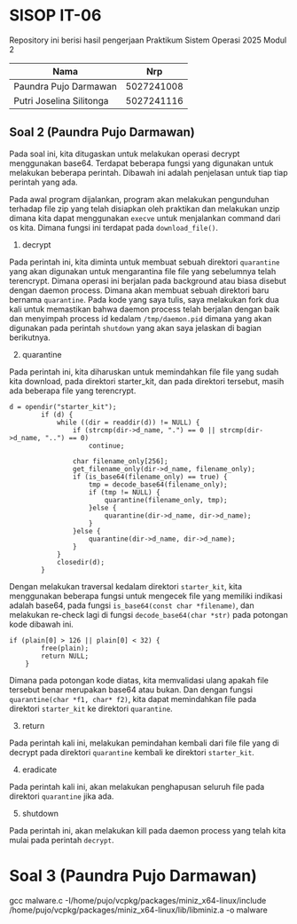 # SISOP IT-06

Repository ini berisi hasil pengerjaan Praktikum Sistem Operasi 2025 Modul 2

| Nama                     | Nrp        |
| ------------------------ | ---------- |
| Paundra Pujo Darmawan    | 5027241008 |
| Putri Joselina Silitonga | 5027241116 |

## Soal 2 (Paundra Pujo Darmawan)

Pada soal ini, kita ditugaskan untuk melakukan operasi decrypt menggunakan base64. Terdapat beberapa fungsi yang digunakan untuk melakukan beberapa perintah. Dibawah ini adalah penjelasan untuk tiap tiap perintah yang ada.

Pada awal program dijalankan, program akan melakukan pengunduhan terhadap file zip yang telah disiapkan oleh praktikan dan melakukan unzip dimana kita dapat menggunakan `execve` untuk menjalankan command dari os kita. Dimana fungsi ini terdapat pada `download_file()`.

1. decrypt

Pada perintah ini, kita diminta untuk membuat sebuah direktori `quarantine` yang akan digunakan untuk mengarantina file file yang sebelumnya telah terencrypt. Dimana operasi ini berjalan pada background atau biasa disebut dengan daemon process. Dimana akan membuat sebuah direktori baru bernama `quarantine`. Pada kode yang saya tulis, saya melakukan fork dua kali untuk memastikan bahwa daemon process telah berjalan dengan baik dan menyimpah process id kedalam `/tmp/daemon.pid` dimana yang akan digunakan pada perintah `shutdown` yang akan saya jelaskan di bagian berikutnya.

2. quarantine 

Pada perintah ini, kita diharuskan untuk memindahkan file file yang sudah kita download, pada direktori starter_kit, dan pada direktori tersebut, masih ada beberapa file yang terencrypt. 
```
d = opendir("starter_kit");
        if (d) {
            while ((dir = readdir(d)) != NULL) {
                if (strcmp(dir->d_name, ".") == 0 || strcmp(dir->d_name, "..") == 0)
                    continue;
    
                char filename_only[256];
                get_filename_only(dir->d_name, filename_only);
                if (is_base64(filename_only) == true) {
                    tmp = decode_base64(filename_only);
                    if (tmp != NULL) {
                        quarantine(filename_only, tmp);
                    }else {
                        quarantine(dir->d_name, dir->d_name);
                    }
                }else {
                    quarantine(dir->d_name, dir->d_name);
                }
            }
            closedir(d);
        }
```
Dengan melakukan traversal kedalam direktori `starter_kit`, kita menggunakan beberapa fungsi untuk mengecek file yang memiliki indikasi adalah base64, pada fungsi `is_base64(const char *filename)`, dan melakukan re-check lagi di fungsi `decode_base64(char *str)` pada potongan kode dibawah ini.
```
if (plain[0] > 126 || plain[0] < 32) {
        free(plain);
        return NULL;
    }
```
Dimana pada potongan kode diatas, kita memvalidasi ulang apakah file tersebut benar merupakan base64 atau bukan. Dan dengan fungsi `quarantine(char *f1, char* f2)`, kita dapat memindahkan file pada direktori `starter_kit` ke direktori `quarantine`.

3. return

Pada perintah kali ini, melakukan pemindahan kembali dari file file yang di decrypt pada direktori `quarantine` kembali ke direktori `starter_kit`.

4. eradicate

Pada perintah kali ini, akan melakukan penghapusan seluruh file pada direktori `quarantine` jika ada.

5. shutdown

Pada perintah ini, akan melakukan kill pada daemon process yang telah kita mulai pada perintah `decrypt`.

# Soal 3 (Paundra Pujo Darmawan)

gcc malware.c -I/home/pujo/vcpkg/packages/miniz_x64-linux/include /home/pujo/vcpkg/packages/miniz_x64-linux/lib/libminiz.a -o malware